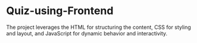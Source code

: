 # Quiz-using-Frontend
The project leverages the HTML for structuring the content, CSS for styling and layout, and JavaScript for dynamic behavior and interactivity.
